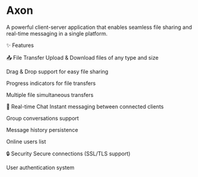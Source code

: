 # Axon
A powerful client-server application that enables seamless file sharing and real-time messaging in a single platform.

✨ Features

📤 File Transfer
Upload & Download files of any type and size

Drag & Drop support for easy file sharing

Progress indicators for file transfers

Multiple file simultaneous transfers

💬 Real-time Chat
Instant messaging between connected clients

Group conversations support

Message history persistence

Online users list

🔒 Security
Secure connections (SSL/TLS support)

User authentication system
